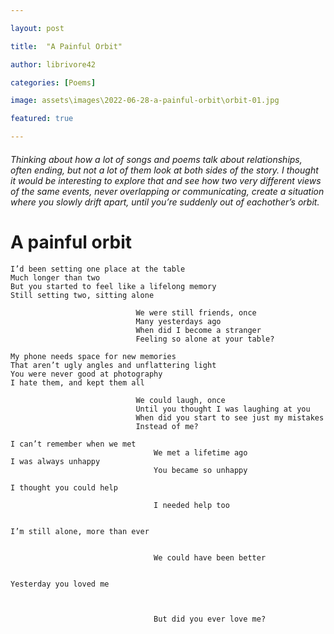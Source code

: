```yaml
---

layout: post

title:  "A Painful Orbit"

author: librivore42

categories: [Poems]

image: assets\images\2022-06-28-a-painful-orbit\orbit-01.jpg

featured: true

---
```


###### Thinking about how a lot of songs and poems talk about relationships, often ending, but not a lot of them look at both sides of the story. I thought it would be interesting to explore that and see how two very different views of the same events, never overlapping or communicating, create a situation where you slowly drift apart, until you’re suddenly out of eachother’s orbit.

# A painful orbit

```
I’d been setting one place at the table
Much longer than two
But you started to feel like a lifelong memory
Still setting two, sitting alone
						
							We were still friends, once
							Many yesterdays ago
							When did I become a stranger
							Feeling so alone at your table?

My phone needs space for new memories
That aren’t ugly angles and unflattering light
You were never good at photography
I hate them, and kept them all

							We could laugh, once
							Until you thought I was laughing at you
							When did you start to see just my mistakes
							Instead of me?

I can’t remember when we met
								We met a lifetime ago
I was always unhappy
								You became so unhappy

I thought you could help
							
								I needed help too


I’m still alone, more than ever
								
								
								We could have been better


Yesterday you loved me



								But did you ever love me?
```
